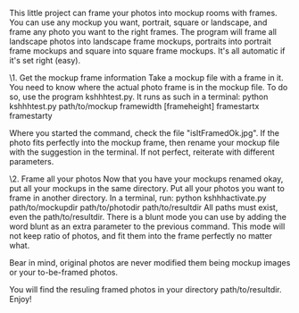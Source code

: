 This little project can frame your photos into mockup rooms with frames.
You can use any mockup you want, portrait, square or landscape, and frame any photo you want to the right frames.
The program will frame all landscape photos into landscape frame mockups, portraits into portrait frame mockups and square into square frame mockups.
It's all automatic if it's set right (easy).


\1. Get the mockup frame information
Take a mockup file with a frame in it. You need to know where the actual photo frame is in the mockup file.
To do so, use the program kshhhtest.py.
It runs as such in a terminal:
  python kshhhtest.py path/to/mockup framewidth [frameheight] framestartx framestarty

Where you started the command, check the file "isItFramedOk.jpg".
If the photo fits perfectly into the mockup frame, then rename your mockup file with the suggestion in the terminal.
If not perfect, reiterate with different parameters.


\2. Frame all your photos
Now that you have your mockups renamed okay, put all your mockups in the same directory.
Put all your photos you want to frame in another directory.
In a terminal, run:
  python kshhhactivate.py path/to/mockupdir path/to/photodir path/to/resultdir
All paths must exist, even the path/to/resultdir. There is a blunt mode you can use by adding the word blunt as an extra parameter to the previous command. This mode will not keep ratio of photos, and fit them into the frame perfectly no matter what.

Bear in mind, original photos are never modified them being mockup images or your to-be-framed photos.

You will find the resuling framed photos in your directory path/to/resultdir.
Enjoy!
